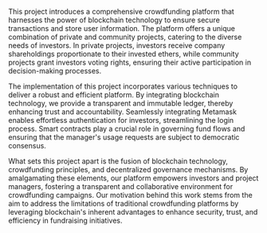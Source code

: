 This project introduces a comprehensive crowdfunding platform that harnesses the power of blockchain technology to ensure secure transactions and store user information. The platform offers a unique combination of private and community projects, catering to the diverse needs of investors. In private projects, investors receive company shareholdings proportionate to their invested ethers, while community projects grant investors voting rights, ensuring their active participation in decision-making processes.

The implementation of this project incorporates various techniques to deliver a robust and efficient platform. By integrating blockchain technology, we provide a transparent and immutable ledger, thereby enhancing trust and accountability. Seamlessly integrating Metamask enables effortless authentication for investors, streamlining the login process. Smart contracts play a crucial role in governing fund flows and ensuring that the manager's usage requests are subject to democratic consensus.

What sets this project apart is the fusion of blockchain technology, crowdfunding principles, and decentralized governance mechanisms. By amalgamating these elements, our platform empowers investors and project managers, fostering a transparent and collaborative environment for crowdfunding campaigns. Our motivation behind this work stems from the aim to address the limitations of traditional crowdfunding platforms by leveraging blockchain's inherent advantages to enhance security, trust, and efficiency in fundraising initiatives.
